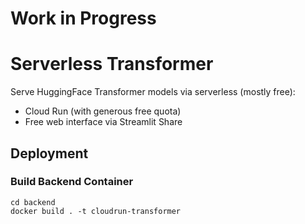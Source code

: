 # Work in Progress

# Serverless Transformer

Serve HuggingFace Transformer models via serverless (mostly free):

* Cloud Run (with generous free quota)
* Free web interface via Streamlit Share

## Deployment

### Build Backend Container

```shell
cd backend
docker build . -t cloudrun-transformer
```

